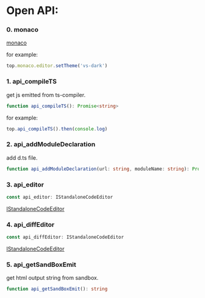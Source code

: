 # Open API:

### 0. monaco

[monaco](https://microsoft.github.io/monaco-editor/api/index.html)

for example:

```js
top.monaco.editor.setTheme('vs-dark')
```

### 1. api_compileTS

get js emitted from ts-compiler.

```ts
function api_compileTS(): Promise<string>
```

for example:

```js
top.api_compileTS().then(console.log)
```

### 2. api_addModuleDeclaration

add d.ts file.

```ts
function api_addModuleDeclaration(url: string, moduleName: string): Promise<any>
```

### 3. api_editor

```ts
const api_editor: IStandaloneCodeEditor
```

[IStandaloneCodeEditor](https://microsoft.github.io/monaco-editor/api/interfaces/monaco.editor.istandalonecodeeditor.html)

### 4. api_diffEditor

```ts
const api_diffEditor: IStandaloneCodeEditor
```

[IStandaloneCodeEditor](https://microsoft.github.io/monaco-editor/api/interfaces/monaco.editor.istandalonecodeeditor.html)

### 5. api_getSandBoxEmit

get html output string from sandbox.

```ts
function api_getSandBoxEmit(): string
```
